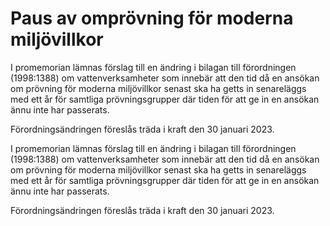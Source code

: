 # Paus av omprövning för moderna miljövillkor

I promemorian lämnas förslag till en ändring i bilagan till förordningen
(1998:1388) om vattenverksamheter som innebär att den tid då en ansökan
om prövning för moderna miljövillkor senast ska ha getts in senareläggs
med ett år för samtliga prövningsgrupper där tiden för att ge in en ansökan
ännu inte har passerats.

Förordningsändringen föreslås träda i kraft den 30 januari 2023.

I promemorian lämnas förslag till en ändring i bilagan till förordningen
(1998:1388) om vattenverksamheter som innebär att den tid då en ansökan
om prövning för moderna miljövillkor senast ska ha getts in senareläggs
med ett år för samtliga prövningsgrupper där tiden för att ge in en ansökan
ännu inte har passerats.

Förordningsändringen föreslås träda i kraft den 30 januari 2023.
